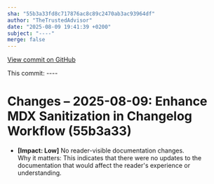 ```yaml
---
sha: "55b3a33fd8c717876ac8c89c2470ab3ac93964df"
author: "TheTrustedAdvisor"
date: "2025-08-09 19:41:39 +0200"
subject: "----"
merge: false
---
```


[View commit on GitHub](https://github.com/TheTrustedAdvisor/FabricAdoptionFramework/commit/55b3a33fd8c717876ac8c89c2470ab3ac93964df)

This commit: ----

# Changes – 2025-08-09: Enhance MDX Sanitization in Changelog Workflow (55b3a33)

- **[Impact: Low]** No reader-visible documentation changes.  
Why it matters: This indicates that there were no updates to the documentation that would affect the reader's experience or understanding.
